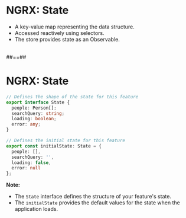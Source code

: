 # NGRX: State

- A key-value map representing the data structure.
- Accessed reactively using selectors.
- The store provides state as an Observable.<br/><br/>

##==##
<!-- .slide: class="with-code inconsolata" -->

# NGRX: State

```typescript
// Defines the shape of the state for this feature
export interface State {
  people: Person[];
  searchQuery: string;
  loading: boolean;
  error: any;
}

// Defines the initial state for this feature
export const initialState: State = {
  people: [],
  searchQuery: '',
  loading: false,
  error: null
};
```
<!-- .element: class="medium-code" -->

**Note:**
- The `State` interface defines the structure of your feature's state.
- The `initialState` provides the default values for the state when the application loads.
